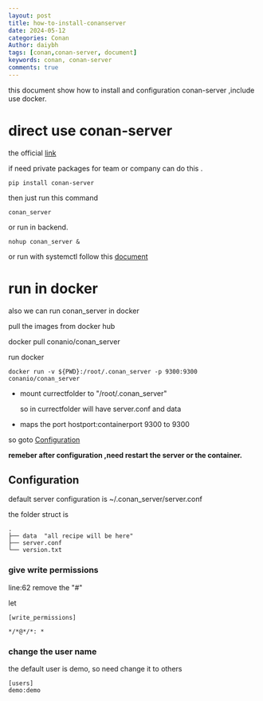 ```yaml
---
layout: post
title: how-to-install-conanserver
date: 2024-05-12
categories: Conan
Author: daiybh
tags: [conan,conan-server, document]
keywords: conan, conan-server
comments: true
---
```


this document show how to install and configuration conan-server ,include use docker.

<!--more-->

# direct use conan-server

the official  [link](https://docs.conan.io/2/reference/conan_server.html) 

if need private packages for team or company  can do this .

    pip install conan-server

then just run this command 

    conan_server  

or run in backend. 

    nohup conan_server &

or run with systemctl follow this [document](2024/05/09/linux-systemctl/)


# run in docker

also we can run conan_server in docker 

pull the images from docker hub

  docker pull conanio/conan_server

run docker

    docker run -v ${PWD}:/root/.conan_server -p 9300:9300 conanio/conan_server


* mount currectfolder to "/root/.conan_server"

  so in currectfolder  will have  server.conf  and data

* maps the port  hostport:containerport 9300 to 9300


so goto [Configuration](#configuration)


**remeber after configuration ,need restart the server  or the container.**

## Configuration

default server configuration is ~/.conan_server/server.conf

the folder struct is

```
.
├── data  "all recipe will be here"
├── server.conf
└── version.txt
```

### give write permissions

line:62  remove the "#"  

let 
```
[write_permissions]

*/*@*/*: *
```

### change the user name

the default user is demo, so need change it to others

```
[users]
demo:demo
```